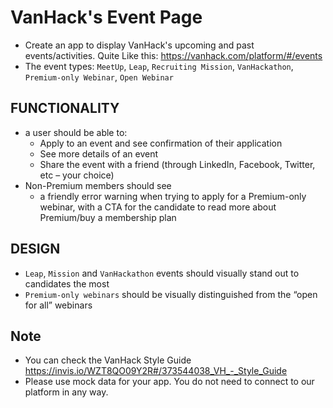 # VanHack's Event Page
- Create an app&nbsp;to display VanHack's upcoming and past events/activities. Quite Like this: https://vanhack.com/platform/#/events
- The event types: `MeetUp`, `Leap`, `Recruiting Mission`, `VanHackathon`, `Premium-only Webinar`, `Open Webinar`

## FUNCTIONALITY
- a user should be able to:
	- Apply to an event and see confirmation of their application
	- See more details of an event
	- Share the event with a friend (through LinkedIn, Facebook, Twitter, etc – your choice)
- Non-Premium members should see 
    - a friendly error warning when trying to apply for a Premium-only webinar, with a CTA for the candidate to read more about Premium/buy a membership plan

## DESIGN
- `Leap`, `Mission` and `VanHackathon` events should visually stand out to candidates the most
- `Premium-only webinars` should be visually distinguished from the “open for all” webinars

## Note
- You can check the VanHack Style Guide https://invis.io/WZT8QO09Y2R#/373544038_VH_-_Style_Guide
- Please use mock data for your app. You do not need to connect to our platform in any way.